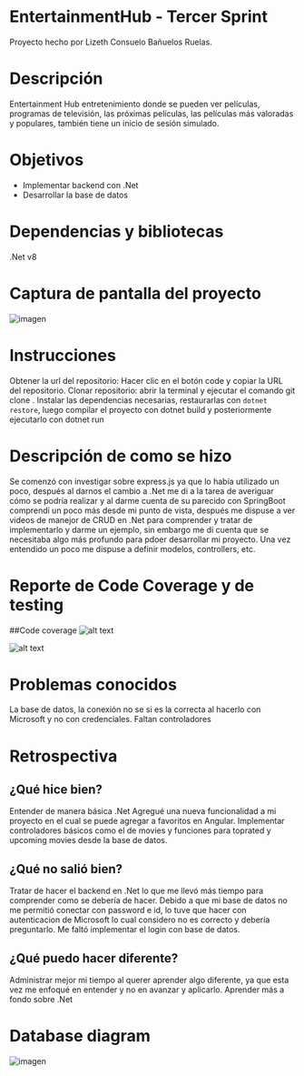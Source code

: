 # EntertainmentHub - Tercer Sprint
Proyecto hecho por Lizeth Consuelo Bañuelos Ruelas.


# Descripción
Entertainment Hub entretenimiento donde se pueden ver películas, programas de televisión, las próximas películas, las películas más valoradas y populares, también tiene un inicio de sesión simulado.

# Objetivos
- Implementar backend con .Net
- Desarrollar la base de datos 
# Dependencias y bibliotecas
.Net v8


# Captura de pantalla del proyecto
![imagen](https://github.com/user-attachments/assets/8bfbde55-cdbb-4f1f-ad92-2cff96742783)


# Instrucciones
Obtener la url del repositorio: Hacer clic en el botón code y copiar la URL del repositorio.
Clonar repositorio: abrir la terminal y ejecutar el comando git clone <urldelrepositorio>.
Instalar las dependencias necesarias, restaurarlas con `dotnet restore`, luego compilar el proyecto
con dotnet build y posteriormente ejecutarlo con dotnet run

# Descripción de como se hizo
Se comenzó con investigar sobre express.js ya que lo había utilizado un poco, después al darnos el cambio a .Net me di a la tarea de averiguar cómo se podría realizar y al darme cuenta de su parecido con SpringBoot comprendí un poco más desde mi punto de vista, después me dispuse a ver videos de manejor de CRUD en .Net para comprender y tratar de implementarlo y darme un ejemplo, sin embargo me di cuenta que se necesitaba algo más profundo para pdoer desarrollar mi proyecto. Una vez entendido un poco me dispuse a definir modelos, controllers, etc.
# Reporte de Code Coverage y de testing
##Code coverage
![alt text](image-11.png)

![alt text](image-12.png)

# Problemas conocidos
La base de datos, la conexión no se si es la correcta al hacerlo con Microsoft y no con credenciales.
Faltan controladores

# Retrospectiva

## ¿Qué hice bien?
Entender de manera básica .Net
Agregué una nueva funcionalidad a mi proyecto en el cual se puede agregar a favoritos en Angular.
Implementar controladores básicos como el de movies y funciones para toprated y upcoming movies desde la base de datos.

## ¿Qué no salió bien?
Tratar de hacer el backend en .Net lo que me llevó más tiempo para comprender como se debería de hacer.
Debido a que mi base de datos no me permitió conectar con password e id, lo tuve que hacer con autenticacion de Microsoft lo cual considero no es correcto y debería preguntarlo.
Me faltó implementar el login con base de datos.

## ¿Qué puedo hacer diferente?
Administrar mejor mi tiempo al querer aprender algo diferente, ya que esta vez me enfoqué en entender y no en avanzar y aplicarlo.
Aprender más a fondo sobre .Net
# Database diagram
![imagen](https://github.com/user-attachments/assets/2ad4c12b-ad72-45d9-9f7e-4d66ed9dcbf8)
